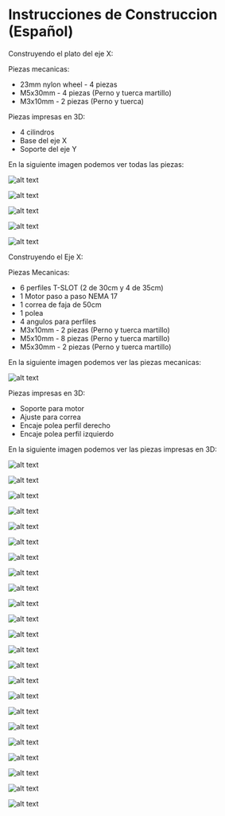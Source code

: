 # Instrucciones de Construccion (Español)

Construyendo el plato del eje X:

Piezas mecanicas:

- 23mm nylon wheel - 4 piezas
- M5x30mm - 4 piezas (Perno y tuerca martillo)
- M3x10mm - 2 piezas (Perno y tuerca)

Piezas impresas en 3D:
- 4 cilindros 
- Base del eje X
- Soporte del eje Y

En la siguiente imagen podemos ver todas las piezas:

![alt text](https://raw.githubusercontent.com/FOSH-following-demand/Micro_Manipulator/master/documentation/building/Fig.%2025.jpeg)

![alt text](https://raw.githubusercontent.com/FOSH-following-demand/Micro_Manipulator/master/documentation/building/Fig.%2026..jpeg)

![alt text](https://raw.githubusercontent.com/FOSH-following-demand/Micro_Manipulator/master/documentation/building/Fig.%2027..jpeg)

![alt text](https://raw.githubusercontent.com/FOSH-following-demand/Micro_Manipulator/master/documentation/building/Fig.%2028..jpeg)

![alt text](https://raw.githubusercontent.com/FOSH-following-demand/Micro_Manipulator/master/documentation/building/Fig.%2029..jpeg)



Construyendo el Eje X:

Piezas Mecanicas:

- 6 perfiles T-SLOT (2 de 30cm y 4 de 35cm)
- 1 Motor paso a paso NEMA 17
- 1 correa de faja de 50cm
- 1 polea
- 4 angulos para perfiles
- M3x10mm - 2 piezas (Perno y tuerca martillo)
- M5x10mm - 8 piezas (Perno y tuerca martillo)
- M5x30mm - 2 piezas (Perno y tuerca martillo)

En la siguiente imagen podemos ver las piezas mecanicas:

![alt text](https://raw.githubusercontent.com/FOSH-following-demand/Micro_Manipulator/master/documentation/building/Fig.1.jpeg)

Piezas impresas en 3D:

- Soporte para motor
- Ajuste para correa
- Encaje polea perfil derecho
- Encaje polea perfil izquierdo

En la siguiente imagen podemos ver las piezas impresas en 3D:

![alt text](https://raw.githubusercontent.com/FOSH-following-demand/Micro_Manipulator/master/documentation/building/Fig.%2024..jpeg)



![alt text](https://raw.githubusercontent.com/FOSH-following-demand/Micro_Manipulator/master/documentation/building/Fig.%202..jpeg)

![alt text](https://raw.githubusercontent.com/FOSH-following-demand/Micro_Manipulator/master/documentation/building/Fig.%203..jpeg)

![alt text](https://raw.githubusercontent.com/FOSH-following-demand/Micro_Manipulator/master/documentation/building/Fig.4..jpeg)

![alt text](https://raw.githubusercontent.com/FOSH-following-demand/Micro_Manipulator/master/documentation/building/Fig.%206..jpeg)

![alt text](https://raw.githubusercontent.com/FOSH-following-demand/Micro_Manipulator/master/documentation/building/FIG5.jpeg)

![alt text](https://raw.githubusercontent.com/FOSH-following-demand/Micro_Manipulator/master/documentation/building/Fig.7..jpeg)

![alt text](https://raw.githubusercontent.com/FOSH-following-demand/Micro_Manipulator/master/documentation/building/Fig.8..jpeg)

![alt text](https://raw.githubusercontent.com/FOSH-following-demand/Micro_Manipulator/master/documentation/building/Fig.9..jpeg)

![alt text](https://raw.githubusercontent.com/FOSH-following-demand/Micro_Manipulator/master/documentation/building/Fig.10..jpeg)

![alt text](https://raw.githubusercontent.com/FOSH-following-demand/Micro_Manipulator/master/documentation/building/Fig.11..jpeg)

![alt text](https://raw.githubusercontent.com/FOSH-following-demand/Micro_Manipulator/master/documentation/building/Fig.12..jpeg)

![alt text](https://raw.githubusercontent.com/FOSH-following-demand/Micro_Manipulator/master/documentation/building/Fig.13..jpeg)

![alt text](https://raw.githubusercontent.com/FOSH-following-demand/Micro_Manipulator/master/documentation/building/Fig.14..jpeg)

![alt text](https://raw.githubusercontent.com/FOSH-following-demand/Micro_Manipulator/master/documentation/building/Fig.15..jpeg)

![alt text](https://raw.githubusercontent.com/FOSH-following-demand/Micro_Manipulator/master/documentation/building/Fig.16..jpeg)

![alt text](https://raw.githubusercontent.com/FOSH-following-demand/Micro_Manipulator/master/documentation/building/Fig.17..jpeg)

![alt text](https://raw.githubusercontent.com/FOSH-following-demand/Micro_Manipulator/master/documentation/building/Fig.%2019.jpeg)

![alt text](https://raw.githubusercontent.com/FOSH-following-demand/Micro_Manipulator/master/documentation/building/Fig.%2020..jpeg)

![alt text](https://raw.githubusercontent.com/FOSH-following-demand/Micro_Manipulator/master/documentation/building/Fig.%2021..jpeg)

![alt text](https://raw.githubusercontent.com/FOSH-following-demand/Micro_Manipulator/master/documentation/building/Fig.%2022..jpeg)

![alt text](https://raw.githubusercontent.com/FOSH-following-demand/Micro_Manipulator/master/documentation/building/FIG25.jpeg)

![alt text](https://raw.githubusercontent.com/FOSH-following-demand/Micro_Manipulator/master/documentation/building/Fig.23..jpeg)
